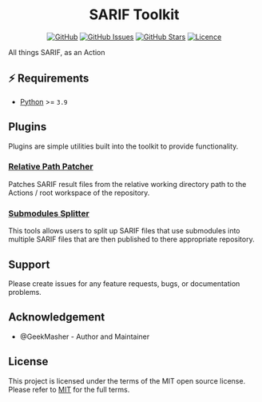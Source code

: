 <div align="center">
<h1>SARIF Toolkit</h1>

[![GitHub](https://img.shields.io/badge/github-%23121011.svg?style=for-the-badge&logo=github&logoColor=white)](https://github.com/advanced-security/sarif-toolkit)
[![GitHub Issues](https://img.shields.io/github/issues/advanced-security/sarif-toolkit?style=for-the-badge)](https://github.com/advanced-security/sarif-toolkit/issues)
[![GitHub Stars](https://img.shields.io/github/stars/advanced-security/sarif-toolkit?style=for-the-badge)](https://github.com/advanced-security/sarif-toolkit)
[![Licence](https://img.shields.io/github/license/Ileriayo/markdown-badges?style=for-the-badge)](./LICENSE)

</div>

All things SARIF, as an Action

## ⚡️ Requirements

- [Python][python] >= `3.9`

## Plugins

Plugins are simple utilities built into the toolkit to provide functionality.

### [Relative Path Patcher](./relativepaths/README.md)

Patches SARIF result files from the relative working directory path to the Actions / root workspace of the repository.

### [Submodules Splitter](./submodules/README.md)

This tools allows users to split up SARIF files that use submodules into multiple SARIF files that are then published to there appropriate repository.

## Support

Please create issues for any feature requests, bugs, or documentation problems.

## Acknowledgement

- @GeekMasher - Author and Maintainer

## License

This project is licensed under the terms of the MIT open source license.
Please refer to [MIT](./LICENSE.md) for the full terms.

<!-- resources / references -->

[python]: https://www.python.org/